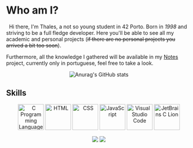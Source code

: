 # Who am I?
&nbsp; Hi there, I'm Thales, a not so young student in 42 Porto. Born in *1998* and striving to be a full fledge developer.
Here you'll be able to see all my academic and personal projects (~~if there are no personal projects you arrived a bit too soon~~).

Furthermore, all the knowledge I gathered will be available in my [Notes](https://github.com/ThalesXS/Notes) project, currently only in portuguese, feel free to take a look.

<div align="center">

![Anurag's GitHub stats](https://github-readme-stats.vercel.app/api?username=ThalesXS&show_icons=true&theme=dracula)
</div>

## Skills

<div align=center>
  <a href="https://en.wikipedia.org/wiki/The_C_Programming_Language"><img src="https://i.imgur.com/2tkmLF2.png" height="70px" widht="70px" alt="C Programming Language"></a>
	<img src="https://i.imgur.com/wgik4Wp.png" height="70px" widht="70px" alt="HTML">
	<img src="https://i.imgur.com/IycOl6h.png" height="70px" widht="70px" alt="CSS">
	<img src="https://i.imgur.com/eJU75IJ.png" height="70px" widht="70px" alt="JavaScript">
  <img width="70px" src="https://i.imgur.com/yY111FZ.png" alt="Visual Studio Code">
  <img width="70px" src="https://i.imgur.com/FEabgH9.png" alt="JetBrains C Lion">

  <a href = "mailto:thalesxisto@gmail.com"><img src="https://img.shields.io/badge/Gmail-D14836?style=for-the-badge&logo=gmail&logoColor=white"></a>
  <a href="https://www.linkedin.com/in/thales-xisto-de-souza-1167021bb/" target="_blank"><img src="https://img.shields.io/badge/-LinkedIn-%230077B5?style=for-the-badge&logo=linkedin&logoColor=white"></a>
</div>
